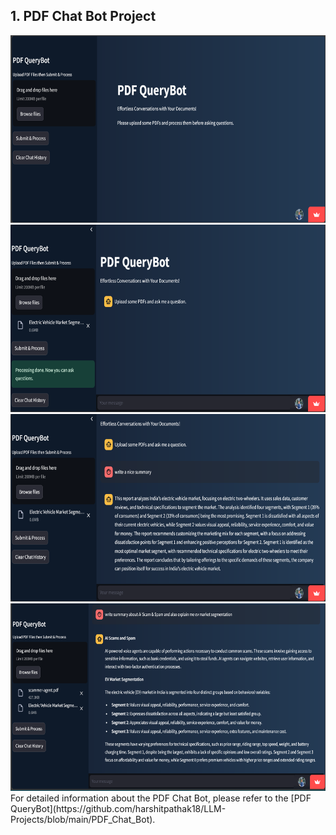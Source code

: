 ## 1. PDF Chat Bot Project
<img src="https://github.com/harshitpathak18/LLM-Projects/blob/main/PDF_Chat_Bot/screenshots/1.png" height="300" />
<img src="https://github.com/harshitpathak18/LLM-Projects/blob/main/PDF_Chat_Bot/screenshots/2.png" height="300" />
<img src="https://github.com/harshitpathak18/LLM-Projects/blob/main/PDF_Chat_Bot/screenshots/3.png" height="300" />
<img src="https://github.com/harshitpathak18/LLM-Projects/blob/main/PDF_Chat_Bot/screenshots/4.png" height="300" />
For detailed information about the PDF Chat Bot, please refer to the [PDF QueryBot](https://github.com/harshitpathak18/LLM-Projects/blob/main/PDF_Chat_Bot).
